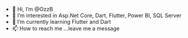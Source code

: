 - 👋 Hi, I’m @OzzB
- 👀 I’m interested in Asp.Net Core, Dart, Flutter, Power BI, SQL Server
- 🌱 I’m currently learning Flutter and Dart
- 📫 How to reach me ...leave me a message

<!---
OzzB/OzzB is a ✨ special ✨ repository because its `README.md` (this file) appears on your GitHub profile.
You can click the Preview link to take a look at your changes.
--->
